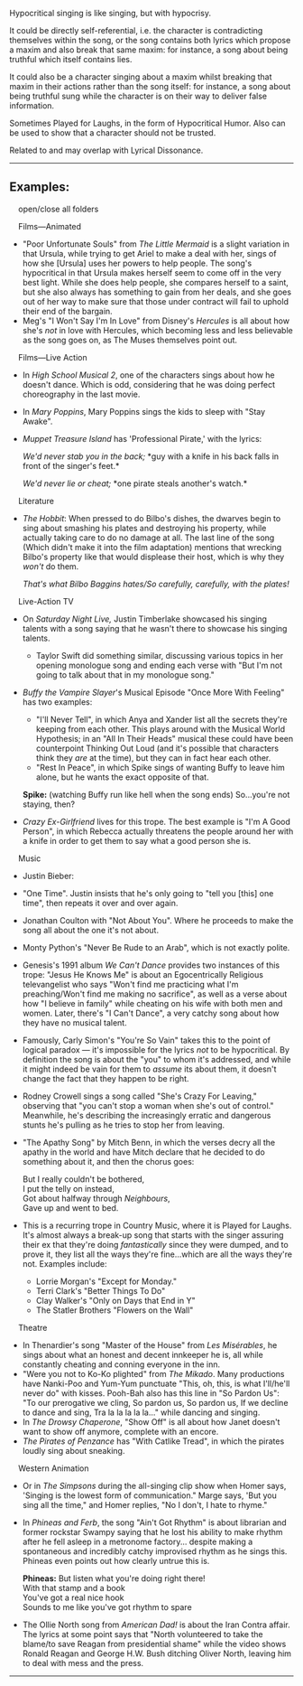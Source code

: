 Hypocritical singing is like singing, but with hypocrisy.

It could be directly self-referential, i.e. the character is contradicting themselves within the song, or the song contains both lyrics which propose a maxim and also break that same maxim: for instance, a song about being truthful which itself contains lies.

It could also be a character singing about a maxim whilst breaking that maxim in their actions rather than the song itself: for instance, a song about being truthful sung while the character is on their way to deliver false information.

Sometimes Played for Laughs, in the form of Hypocritical Humor. Also can be used to show that a character should not be trusted.

Related to and may overlap with Lyrical Dissonance.

___

## Examples:

    open/close all folders 

    Films—Animated 

-   "Poor Unfortunate Souls" from _The Little Mermaid_ is a slight variation in that Ursula, while trying to get Ariel to make a deal with her, sings of how she \[Ursula\] uses her powers to help people. The song's hypocritical in that Ursula makes herself seem to come off in the very best light. While she does help people, she compares herself to a saint, but she also always has something to gain from her deals, and she goes out of her way to make sure that those under contract will fail to uphold their end of the bargain.
-   Meg's "I Won't Say I'm In Love" from Disney's _Hercules_ is all about how she's _not_ in love with Hercules, which becoming less and less believable as the song goes on, as The Muses themselves point out.

    Films—Live Action 

-   In _High School Musical 2_, one of the characters sings about how he doesn't dance. Which is odd, considering that he was doing perfect choreography in the last movie.
-   In _Mary Poppins_, Mary Poppins sings the kids to sleep with "Stay Awake".
-   _Muppet Treasure Island_ has 'Professional Pirate,' with the lyrics:
    
    _We'd never stab you in the back;_ \*guy with a knife in his back falls in front of the singer's feet.\*
    
    _We'd never lie or cheat;_ \*one pirate steals another's watch.\*
    

    Literature 

-   _The Hobbit_: When pressed to do Bilbo's dishes, the dwarves begin to sing about smashing his plates and destroying his property, while actually taking care to do no damage at all. The last line of the song (Which didn't make it into the film adaptation) mentions that wrecking Bilbo's property like that would displease their host, which is why they _won't_ do them.
    
    _That's what Bilbo Baggins hates/So carefully, carefully, with the plates!_
    

    Live-Action TV 

-   On _Saturday Night Live,_ Justin Timberlake showcased his singing talents with a song saying that he wasn't there to showcase his singing talents.
    -   Taylor Swift did something similar, discussing various topics in her opening monologue song and ending each verse with "But I'm not going to talk about that in my monologue song."
-   _Buffy the Vampire Slayer_'s Musical Episode "Once More With Feeling" has two examples:
    
    -   "I'll Never Tell", in which Anya and Xander list all the secrets they're keeping from each other. This plays around with the Musical World Hypothesis; in an "All In Their Heads" musical these could have been counterpoint Thinking Out Loud (and it's possible that characters think they _are_ at the time), but they can in fact hear each other.
    -   "Rest In Peace", in which Spike sings of wanting Buffy to leave him alone, but he wants the exact opposite of that.
    
    **Spike:** (watching Buffy run like hell when the song ends) So...you're not staying, then?
    
-   _Crazy Ex-Girlfriend_ lives for this trope. The best example is "I'm A Good Person", in which Rebecca actually threatens the people around her with a knife in order to get them to say what a good person she is.

    Music 

-   Justin Bieber:

-   "One Time". Justin insists that he's only going to "tell you \[this\] one time", then repeats it over and over again.

-   Jonathan Coulton with "Not About You". Where he proceeds to make the song all about the one it's not about.
-   Monty Python's "Never Be Rude to an Arab", which is not exactly polite.
-   Genesis's 1991 album _We Can't Dance_ provides two instances of this trope: "Jesus He Knows Me" is about an Egocentrically Religious televangelist who says "Won't find me practicing what I'm preaching/Won't find me making no sacrifice", as well as a verse about how "I believe in family" while cheating on his wife with both men and women. Later, there's "I Can't Dance", a very catchy song about how they have no musical talent.
-   Famously, Carly Simon's "You're So Vain" takes this to the point of logical paradox — it's impossible for the lyrics _not_ to be hypocritical. By definition the song is about the "you" to whom it's addressed, and while it might indeed be vain for them to _assume_ its about them, it doesn't change the fact that they happen to be right.
-   Rodney Crowell sings a song called "She's Crazy For Leaving," observing that "you can't stop a woman when she's out of control." Meanwhile, he's describing the increasingly erratic and dangerous stunts he's pulling as he tries to stop her from leaving.
-   "The Apathy Song" by Mitch Benn, in which the verses decry all the apathy in the world and have Mitch declare that he decided to do something about it, and then the chorus goes:
    
    But I really couldn't be bothered,  
    I put the telly on instead,  
    Got about halfway through _Neighbours_,  
    Gave up and went to bed.
    
-   This is a recurring trope in Country Music, where it is Played for Laughs. It's almost always a break-up song that starts with the singer assuring their ex that they're doing _fantastically_ since they were dumped, and to prove it, they list all the ways they're fine...which are all the ways they're not. Examples include:
    -   Lorrie Morgan's "Except for Monday."
    -   Terri Clark's "Better Things To Do"
    -   Clay Walker's "Only on Days that End in Y"
    -   The Statler Brothers "Flowers on the Wall"

    Theatre 

-   In Thenardier's song "Master of the House" from _Les Misérables_, he sings about what an honest and decent innkeeper he is, all while constantly cheating and conning everyone in the inn.
-   "Were you not to Ko-Ko plighted" from _The Mikado_. Many productions have Nanki-Poo and Yum-Yum punctuate "This, oh, this, is what I'll/he'll never do" with kisses. Pooh-Bah also has this line in "So Pardon Us": "To our prerogative we cling, So pardon us, So pardon us, If we decline to dance and sing, Tra la la la la la..." while dancing and singing.
-   In _The Drowsy Chaperone_, "Show Off" is all about how Janet doesn't want to show off anymore, complete with an encore.
-   _The Pirates of Penzance_ has "With Catlike Tread", in which the pirates loudly sing about sneaking.

    Western Animation 

-   Or in _The Simpsons_ during the all-singing clip show when Homer says, 'Singing is the lowest form of communication." Marge says, 'But you sing all the time," and Homer replies, "No I don't, I hate to rhyme."
-   In _Phineas and Ferb_, the song "Ain't Got Rhythm" is about librarian and former rockstar Swampy saying that he lost his ability to make rhythm after he fell asleep in a metronome factory... despite making a spontaneous and incredibly catchy improvised rhythm as he sings this. Phineas even points out how clearly untrue this is.
    
    **Phineas:** But listen what you're doing right there!  
    With that stamp and a book  
    You've got a real nice hook  
    Sounds to me like you've got rhythm to spare
    
-   The Ollie North song from _American Dad!_ is about the Iran Contra affair. The lyrics at some point says that "North volunteered to take the blame/to save Reagan from presidential shame" while the video shows Ronald Reagan and George H.W. Bush ditching Oliver North, leaving him to deal with mess and the press.

___